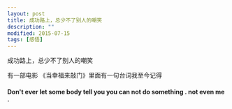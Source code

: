 ```yaml
---
layout: post
title: 成功路上，总少不了别人的嘲笑
description: ""
modified: 2015-07-15
tags: [感悟]
---
```


成功路上，总少不了别人的嘲笑

有一部电影 《当幸福来敲门》里面有一句台词我至今记得

#### Don't ever let some body tell you you can not do something . not even me .
